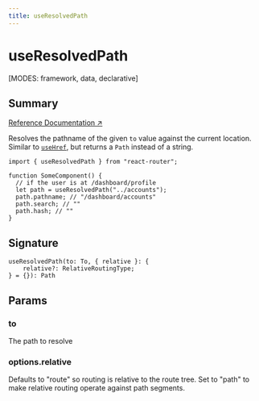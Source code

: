```yaml
---
title: useResolvedPath
---
```


# useResolvedPath

[MODES: framework, data, declarative]

## Summary

[Reference Documentation ↗](https://api.reactrouter.com/v7/functions/react_router.useResolvedPath.html)

Resolves the pathname of the given `to` value against the current location. Similar to [`useHref`](../hooks/useHref), but returns a `Path` instead of a string.

```tsx
import { useResolvedPath } from "react-router";

function SomeComponent() {
  // if the user is at /dashboard/profile
  let path = useResolvedPath("../accounts");
  path.pathname; // "/dashboard/accounts"
  path.search; // ""
  path.hash; // ""
}
```

## Signature

```tsx
useResolvedPath(to: To, { relative }: {
    relative?: RelativeRoutingType;
} = {}): Path
```

## Params

### to

The path to resolve

### options.relative

Defaults to "route" so routing is relative to the route tree.                         Set to "path" to make relative routing operate against path segments.


